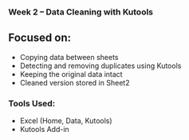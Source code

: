 ### Week 2 – Data Cleaning with Kutools

## Focused on:
- Copying data between sheets
- Detecting and removing duplicates using Kutools
- Keeping the original data intact
- Cleaned version stored in Sheet2

### Tools Used:
- Excel (Home, Data, Kutools)
- Kutools Add-in
